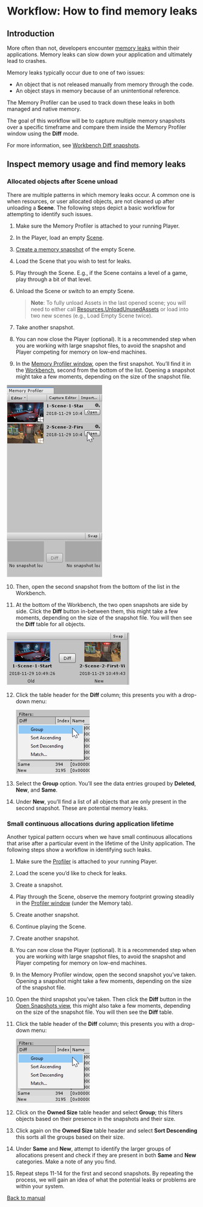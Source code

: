 # Workflow: How to find memory leaks

## Introduction

More often than not, developers encounter [memory leaks](https://en.wikipedia.org/wiki/Memory_leak) within their applications. Memory leaks can slow down your application and ultimately lead to crashes.

Memory leaks typically occur due to one of two issues:
* An object that is not released manually from memory through the code.
* An object stays in memory because of an unintentional reference.

The Memory Profiler can be used to track down these leaks in both managed and native memory.

The goal of this workflow will be to capture multiple memory snapshots over a specific timeframe and compare them inside the Memory Profiler window using the __Diff__ mode.

For more information, see [Workbench Diff snapshots](workbench.md#diff-snapshots).

## Inspect memory usage and find memory leaks

### Allocated objects after Scene unload

There are multiple patterns in which memory leaks occur. A common one is when resources, or user allocated objects, are not cleaned up after unloading a __Scene__. The following steps depict a basic workflow for attempting to identify such issues.

1. Make sure the Memory Profiler is attached to your running Player.

2. In the Player, load an empty [Scene](https://docs.unity3d.com/Manual/CreatingScenes.html).

3. [Create a memory snapshot](memory-profiler-window.md#how-to-capture-a-memory-snapshot) of the empty Scene.

4. Load the Scene that you wish to test for leaks.

5. Play through the Scene. E.g., if the Scene contains a level of a game, play through a bit of that level.

6. Unload the Scene or switch to an empty Scene.
   > **Note**: To fully unload Assets in the last opened scene; you will need to either call [Resources.UnloadUnusedAssets](https://docs.unity3d.com/ScriptReference/Resources.UnloadUnusedAssets.html) or load into two new scenes (e.g., Load Empty Scene twice).

7. Take another snapshot.

8. You can now close the Player (optional). It is a recommended step when you are working with large snapshot files, to avoid the snapshot and Player competing for memory on low-end machines.

9. In the [Memory Profiler window](memory-profiler-window.md), open the first snapshot. You’ll find it in the [Workbench](workbench.md), second from the bottom of the list. Opening a snapshot might take a few moments, depending on the size of the snapshot file.

![Open a snapshot in the Workbench of the Memory Profiler window](images/WorkbenchOpenSnapshot.png)

10. Then, open the second snapshot from the bottom of the list in the Workbench.

11. At the bottom of the Workbench, the two open snapshots are side by side. Click the __Diff__ button in-between them, this might take a few moments, depending on the size of the snapshot file. You will then see the __Diff__ table for all objects.

![Workbench Diff snapshots in Memory Profiler window](images/WorkbenchDiffSnapshots.png)

12. Click the table header for the __Diff__ column; this presents you with a drop-down menu:

    ![Diff Column Grouping in Memory Profiler window](images/Diff-Column-Group.png)

13. Select the __Group__ option. You’ll see the data entries grouped by __Deleted__, __New__, and __Same__.

14. Under __New__, you’ll find a list of all objects that are only present in the second snapshot. These are potential memory leaks.

### Small continuous allocations during application lifetime

Another typical pattern occurs when we have small continuous allocations that arise after a particular event in the lifetime of the Unity application. The following steps show a workflow in identifying such leaks.

1. Make sure the [Profiler](https://docs.unity3d.com/Manual/Profiler.html) is attached to your running Player.

2. Load the scene you’d like to check for leaks.

3. Create a snapshot.

4. Play through the Scene, observe the memory footprint growing steadily in the [Profiler window](https://docs.unity3d.com/Manual/ProfilerWindow.html) (under the Memory tab).

5. Create another snapshot.

6. Continue playing the Scene.

7. Create another snapshot.

8. You can now close the Player (optional). It is a recommended step when you are working with large snapshot files, to avoid the snapshot and Player competing for memory on low-end machines.

9. In the Memory Profiler window, open the second snapshot you’ve taken. Opening a snapshot might take a few moments, depending on the size of the snapshot file.

10. Open the third snapshot you've taken. Then click the __Diff__ button in the [Open Snapshots view](workbench.md#open-snapshots-view), this might also take a few moments, depending on the size of the snapshot file. You will then see the __Diff__ table.

11. Click the table header of the __Diff__ column; this presents you with a drop-down menu:

    ![Diff Column Grouping in Memory Profiler window](images/Diff-Column-Group.png)

12. Click on the __Owned Size__ table header and select __Group__; this filters objects based on their presence in the snapshots and their size.

13. Click again on the __Owned Size__ table header and select __Sort Descending__ this sorts all the groups based on their size.

14. Under __Same__ and __New__, attempt to identify the larger groups of allocations present and check if they are present in both __Same__ and __New__ categories. Make a note of any you find.

15. Repeat steps 11-14 for the first and second snapshots. By repeating the process, we will gain an idea of what the potential leaks or problems are within your system.



[Back to manual](manual.md)
